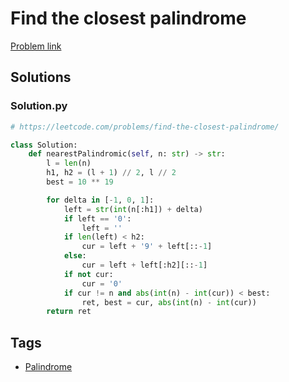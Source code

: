 # Find the closest palindrome

[Problem link](https://leetcode.com/problems/find-the-closest-palindrome/)

## Solutions


### Solution.py
```py
# https://leetcode.com/problems/find-the-closest-palindrome/

class Solution:
    def nearestPalindromic(self, n: str) -> str:
        l = len(n)
        h1, h2 = (l + 1) // 2, l // 2
        best = 10 ** 19

        for delta in [-1, 0, 1]:
            left = str(int(n[:h1]) + delta)
            if left == '0':
                left = ''
            if len(left) < h2:
                cur = left + '9' + left[::-1]
            else:
                cur = left + left[:h2][::-1]
            if not cur:
                cur = '0'
            if cur != n and abs(int(n) - int(cur)) < best:
                ret, best = cur, abs(int(n) - int(cur))
        return ret
```
## Tags

* [Palindrome](/Collections/palindrome.md#palindrome)
